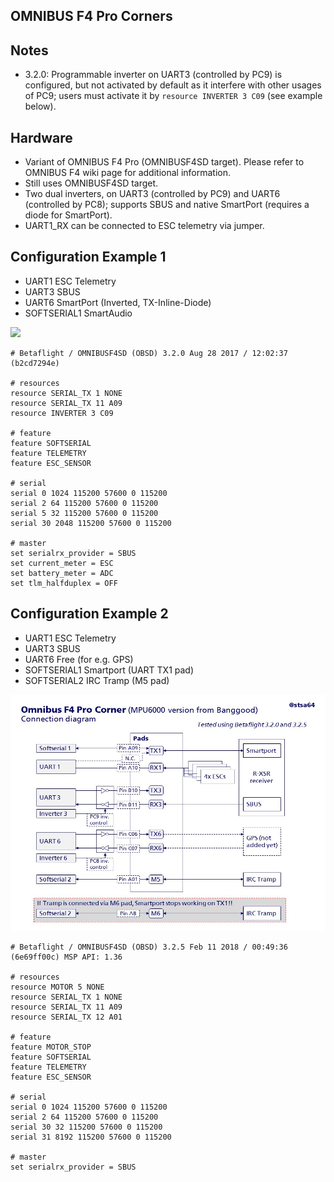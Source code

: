 ## OMNIBUS F4 Pro Corners

## Notes

- 3.2.0: Programmable inverter on UART3 (controlled by PC9) is configured, but not activated by default as it interfere with other usages of PC9; users must activate it by `resource INVERTER 3 C09` (see example below).

## Hardware

- Variant of OMNIBUS F4 Pro (OMNIBUSF4SD target). Please refer to OMNIBUS F4 wiki page for additional information.
- Still uses OMNIBUSF4SD target.
- Two dual inverters, on UART3 (controlled by PC9) and UART6 (controlled by PC8); supports SBUS and native SmartPort (requires a diode for SmartPort).
- UART1_RX can be connected to ESC telemetry via jumper.

## Configuration Example 1

- UART1 ESC Telemetry
- UART3 SBUS
- UART6 SmartPort (Inverted, TX-Inline-Diode)
- SOFTSERIAL1 SmartAudio

![](https://user-images.githubusercontent.com/14850998/29904533-3ec5c1f6-8e44-11e7-879f-e1b433b4d8f1.jpg)

```
# Betaflight / OMNIBUSF4SD (OBSD) 3.2.0 Aug 28 2017 / 12:02:37 (b2cd7294e)

# resources
resource SERIAL_TX 1 NONE
resource SERIAL_TX 11 A09
resource INVERTER 3 C09

# feature
feature SOFTSERIAL
feature TELEMETRY
feature ESC_SENSOR

# serial
serial 0 1024 115200 57600 0 115200
serial 2 64 115200 57600 0 115200
serial 5 32 115200 57600 0 115200
serial 30 2048 115200 57600 0 115200

# master
set serialrx_provider = SBUS
set current_meter = ESC
set battery_meter = ADC
set tlm_halfduplex = OFF
```

## Configuration Example 2
- UART1 ESC Telemetry
- UART3 SBUS
- UART6 Free (for e.g. GPS)
- SOFTSERIAL1 Smartport (UART TX1 pad)
- SOFTSERIAL2 IRC Tramp (M5 pad)

![Omnibus F4 Pro Corner wiring diagram](https://github.com/stsa64/Quadcopter/blob/master/Omnibus%20F4%20pro%20corner%20diagram.jpg)
```
# Betaflight / OMNIBUSF4SD (OBSD) 3.2.5 Feb 11 2018 / 00:49:36 (6e69ff00c) MSP API: 1.36

# resources
resource MOTOR 5 NONE
resource SERIAL_TX 1 NONE
resource SERIAL_TX 11 A09
resource SERIAL_TX 12 A01

# feature
feature MOTOR_STOP
feature SOFTSERIAL
feature TELEMETRY
feature ESC_SENSOR

# serial
serial 0 1024 115200 57600 0 115200
serial 2 64 115200 57600 0 115200
serial 30 32 115200 57600 0 115200
serial 31 8192 115200 57600 0 115200

# master
set serialrx_provider = SBUS
```
